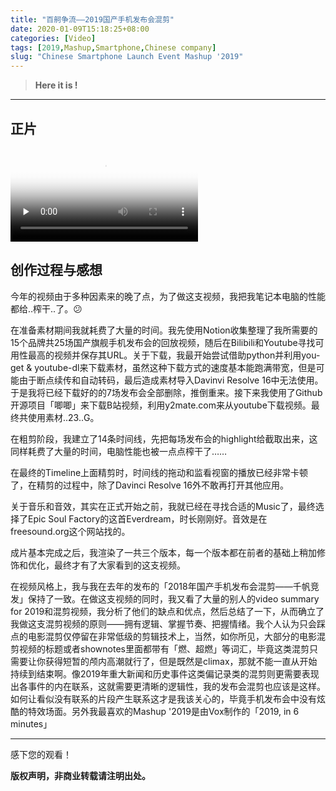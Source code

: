 ```yaml
---
title: "百舸争流——2019国产手机发布会混剪"
date: 2020-01-09T15:18:25+08:00
categories: [Video]
tags: [2019,Mashup,Smartphone,Chinese company]
slug: "Chinese Smartphone Launch Event Mashup '2019"
---
```


> **Here it is !**

<!--more-->

---

## 正片

<video id="video" controls="" preload="none" poster="https://dawnblog-1300625500.cos.ap-guangzhou.myqcloud.com/images/%E6%89%B9%E6%B3%A8%202020-01-06%20164329.jpg">
      <source id="mp4" src="https://dawnblog-1300625500.cos.ap-guangzhou.myqcloud.com/videos/Chinese%20Smartphone%20Launch%20Event%20Mashup%20'2019.mp4">
      </video>


## 创作过程与感想

今年的视频由于多种因素来的晚了点，为了做这支视频，我把我笔记本电脑的性能都给..榨干..了。😕

在准备素材期间我就耗费了大量的时间。我先使用Notion收集整理了我所需要的15个品牌共25场国产旗舰手机发布会的回放视频，随后在Bilibili和Youtube寻找可用性最高的视频并保存其URL。关于下载，我最开始尝试借助python并利用you-get & youtube-dl来下载素材，虽然这种下载方式的速度基本能跑满带宽，但是可能由于断点续传和自动转码，最后造成素材导入Davinvi Resolve 16中无法使用。于是我将已经下载好的的7场发布会全部删除，推倒重来。接下来我使用了Github开源项目「唧唧」来下载B站视频，利用y2mate.com来从youtube下载视频。最终共使用素材..23..G。

在粗剪阶段，我建立了14条时间线，先把每场发布会的highlight给截取出来，这同样耗费了大量的时间，电脑性能也被一点点榨干了……

在最终的Timeline上面精剪时，时间线的拖动和监看视窗的播放已经非常卡顿了，在精剪的过程中，除了Davinci Resolve 16外不敢再打开其他应用。

关于音乐和音效，其实在正式开始之前，我就已经在寻找合适的Music了，最终选择了Epic Soul Factory的这首Everdream，时长刚刚好。音效是在freesound.org这个网站找的。

成片基本完成之后，我渲染了一共三个版本，每一个版本都在前者的基础上稍加修饰和优化，最终才有了大家看到的这支视频。

在视频风格上，我与我在去年的发布的「2018年国产手机发布会混剪——千帆竞发」保持了一致。在做这支视频的同时，我又看了大量的别人的video summary for 2019和混剪视频，我分析了他们的缺点和优点，然后总结了一下，从而确立了我做这支混剪视频的原则——拥有逻辑、掌握节奏、把握情绪。我个人认为只会踩点的电影混剪仅停留在非常低级的剪辑技术上，当然，如你所见，大部分的电影混剪视频的标题或者shownotes里面都带有「燃、超燃」等词汇，毕竟这类混剪只需要让你获得短暂的颅内高潮就行了，但是既然是climax，那就不能一直从开始持续到结束啊。像2019年重大新闻和历史事件这类偏记录类的混剪则更需要表现出各事件的内在联系，这就需要更清晰的逻辑性，我的发布会混剪也应该是这样。如何让看似没有联系的片段产生联系这才是我该关心的，毕竟手机发布会中没有炫酷的特效场面。另外我最喜欢的Mashup '2019是由Vox制作的「2019, in 6 minutes」

---

感下您的观看！

**版权声明，非商业转载请注明出处。**